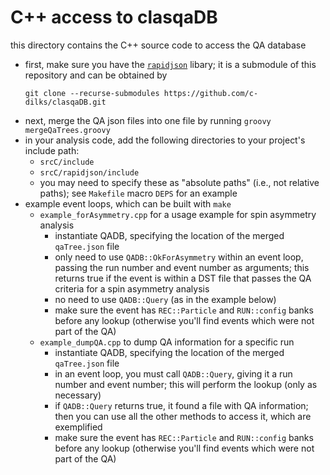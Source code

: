 # C++ access to clasqaDB

this directory contains the C++ source code to access the QA database

- first, make sure you have the
  [`rapidjson`](https://github.com/Tencent/rapidjson/) libary; 
  it is a submodule of this repository and can be obtained by
  ```
  git clone --recurse-submodules https://github.com/c-dilks/clasqaDB.git
  ```
- next, merge the QA json files into one file by running `groovy mergeQaTrees.groovy`
- in your analysis code, add the following directories to your project's include path:
  - `srcC/include` 
  - `srcC/rapidjson/include`
  - you may need to specify these as "absolute paths" (i.e., not relative paths); see
    `Makefile` macro `DEPS` for an example
- example event loops, which can be built with `make`
  - `example_forAsymmetry.cpp` for a usage example for spin asymmetry
    analysis
    - instantiate QADB, specifying the location of the merged `qaTree.json`
      file
    - only need to use `QADB::OkForAsymmetry` within an event loop, passing
      the run number and event number as arguments; this returns true
      if the event is within a DST file that passes the QA criteria for a 
      spin asymmetry analysis
    - no need to use `QADB::Query` (as in the example below)
    - make sure the event has `REC::Particle` and `RUN::config` banks before
      any lookup (otherwise you'll find events which were not part of the QA)
  - `example_dumpQA.cpp` to dump QA information for a specific run
    - instantiate QADB, specifying the location of the merged `qaTree.json`
      file
    - in an event loop, you must call `QADB::Query`, giving it a run number and
      event number; this will perform the lookup (only as necessary)
    - if `QADB::Query` returns true, it found a file with QA information; then
      you can use all the other methods to access it, which are exemplified
    - make sure the event has `REC::Particle` and `RUN::config` banks before
      any lookup (otherwise you'll find events which were not part of the QA)
